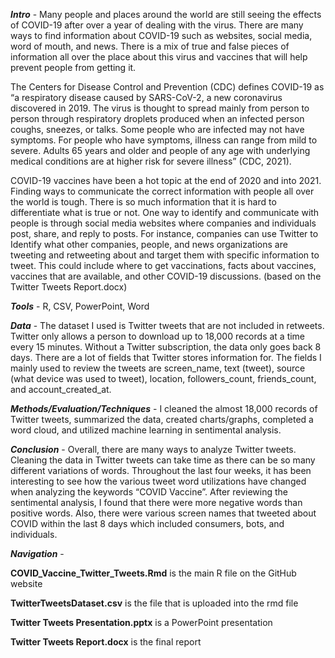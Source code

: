 <b><i>Intro</i></b> - Many people and places around the world are still seeing the effects of COVID-19 after over a year of dealing with the virus.  There are many ways to find information about COVID-19 such as websites, social media, word of mouth, and news.  There is a mix of true and false pieces of information all over the place about this virus and vaccines that will help prevent people from getting it.

The Centers for Disease Control and Prevention (CDC) defines COVID-19 as “a respiratory disease caused by SARS-CoV-2, a new coronavirus discovered in 2019.  The virus is thought to spread mainly from person to person through respiratory droplets produced when an infected person coughs, sneezes, or talks. Some people who are infected may not have symptoms. For people who have symptoms, illness can range from mild to severe. Adults 65 years and older and people of any age with underlying medical conditions are at higher risk for severe illness” (CDC, 2021).

COVID-19 vaccines have been a hot topic at the end of 2020 and into 2021.  Finding ways to communicate the correct information with people all over the world is tough.  There is so much information that it is hard to differentiate what is true or not.  One way to identify and communicate with people is through social media websites where companies and individuals post, share, and reply to posts.  For instance, companies can use Twitter to Identify what other companies, people, and news organizations are tweeting and retweeting about and target them with specific information to tweet.  This could include where to get vaccinations, facts about vaccines, vaccines that are available, and other COVID-19 discussions. (based on the Twitter Tweets Report.docx)


<b><i>Tools</i></b> - R, CSV, PowerPoint, Word

<b><i>Data</i></b> - The dataset I used is Twitter tweets that are not included in retweets.  Twitter only allows a person to download up to 18,000 records at a time every 15 minutes.  Without a Twitter subscription, the data only goes back 8 days.  There are a lot of fields that Twitter stores information for.  The fields I mainly used to review the tweets are screen_name, text (tweet), source (what device was used to tweet), location, followers_count, friends_count, and account_created_at.  

<b><i>Methods/Evaluation/Techniques</i></b> - I cleaned the almost 18,000 records of Twitter tweets, summarized the data, created charts/graphs, completed a word cloud, and utilized machine learning in sentimental analysis.

<b><i>Conclusion</i></b> - Overall, there are many ways to analyze Twitter tweets.  Cleaning the data in Twitter tweets can take time as there can be so many different variations of words.  Throughout the last four weeks, it has been interesting to see how the various tweet word utilizations have changed when analyzing the keywords “COVID Vaccine”.  After reviewing the sentimental analysis, I found that there were more negative words than positive words.  Also, there were various screen names that tweeted about COVID within the last 8 days which included consumers, bots, and individuals.

<b><i>Navigation</i></b> - 

<b>COVID_Vaccine_Twitter_Tweets.Rmd</b> is the main R file on the GitHub website

<b>TwitterTweetsDataset.csv</b> is the file that is uploaded into the rmd file 

<b>Twitter Tweets Presentation.pptx</b> is a PowerPoint presentation

<b>Twitter Tweets Report.docx</b> is the final report
